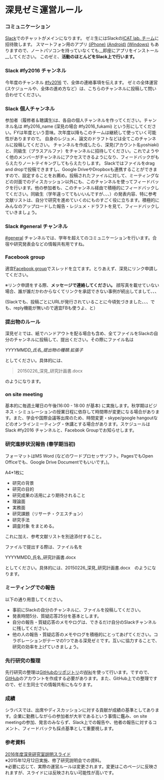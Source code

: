 # 深見ゼミ運営ルール

### コミュニケーション
[Slack](https://slack.com/)でのチャットがメインになります。
ゼミ生にはSlackの[ICAT lab. チーム](https://icatlab.slack.com/)に招待致します。
スマートフォン用のアプリ
[(iPhone)](https://itunes.apple.com/jp/app/slack-team-communication/id618783545?mt=8)
[(Android)](https://play.google.com/store/apps/details?id=com.Slack)
[(Windows)](http://www.itmedia.co.jp/news/articles/1503/19/news102.html)
もありますので、ノートパソコンを持っていなくても__即座にアプリをインストール__してください。
このゼミ、__活動のほとんどをSlack上で行います。__

### Slack #fy2016 チャンネル
今年度のチャンネル [#fy2016](https://icatlab.slack.com/messages/fy2016/team/) で、全体の連絡事項を伝えます。
ゼミの全体運営(スケジュールや、全体の進め方など）は、こちらのチャンネルに投稿して問い合わせてください。

### Slack 個人チャンネル
参加者（履修者＆聴講生)は、各自の個人チャンネルを作ってください。チャンネル名は #fy2016_name (深見の場合 #fy2016_fukami) という形にしてください。FYは年度という意味。次年度以降もこのチームは継続して使っていく可能性がありますので。
自身のレジュメ、論文のドラフトなどは全てこのチャンネルに投稿してください。
チャンネルを作成したら、深見(アカウント名yoshiaki)と、同級生（プラスアルファ）をチャンネルに招待してください。これでようやく他のメンバーがチャンネルにアクセスできるようになり、フィードバックがもらえたりノートテイキングしてもらえたりします。
Slackではファイルをdrag and dropで投稿できますし、Google DriveやDropboxも連携することができますので、設定することをお薦め。投稿されたファイルに対して、ミーティングなどの対面でのディスカッション以外にも、このチャンネルを使ってフィードバックを行います。他の参加者も、このチャンネル経由で積極的にフィードバックしてください。同級生（学年違っててもいいんですが、、、）の発表内容、特に参考文献リストは、自分で研究を進めていくのにものすごく役に立ちます。積極的にみんなのアップロードした報告・レジュメ・ドラフトを見て、フィードバックしていきましょう。

### Slack #general チャンネル
[#general](https://icatlab.slack.com/messages/general/team/) チャンネルでは、学年を超えてのコミュニケーションを行います。合宿や研究発表会などの情報共有用ですね。

### Facebook group
適宜[Facebook group](https://www.facebook.com/groups/icatlabFY2015/)でスレッドを立てます。とりあえず、深見にリンク申請してください。

※リンク申請をする際、__メッセージで連絡してください。__ 顔写真を載せていない場合、誰が誰だかわからなくてリンクを承認できない事例が続出してまして、、、

(Slackでも、投稿ごとにURLが発行されていることに今頃気づきました、、、でも、reply機能が無いので適宜FBも使うよ、と）

### 提出物のルール
深見ゼミでは、紙でハンドアウトを配る場合も含め、全てファイルをSlackの自分のチャンネルに投稿して、提出ください。その際にファイル名は

_YYYYMMDD_氏名_提出物の種類.拡張子_

としてください。具体的には、
> 20150226_深見_研究計画書.docx

のようになります。



### on site meeting
基本的に毎週土曜日の午後(16:00 - 18:00 が基本) に実施します。秋学期はビジネス・シミュレーションの授業日程に依存して時間帯が変更になる場合があります。また、学会や国際会議等出席のため、時間変更・skype/google hangoutなどのオンラインミーティング・休講とする場合があります。スケジュールはSlack #fy2016 チャンネルと、Facebook Groupでお知らせします。

### 研究進捗状況報告 (春学期当初)
フォーマットはMS Word (などのワードプロセッサソフト。PagesでもOpen Officeでも、Google Drive Documentでもいいです。)。

A4*1枚に

* 研究の背景
* 研究の目的
* 研究成果の活用により期待されること
* 理論面
* 実務面
* 研究課題（リサーチ・クエスチョン）
* 研究手法
* 調査対象
をまとめる。

これに加え、参考文献リストを別途添付すること。

ファイルで提出する際は、ファイル名を

YYYYMMDD_氏名_研究計画書.docx

としてください。具体的には、20150226_深見_研究計画書.docx　のようになります。

### ミーティングでの報告
以下の通り用意してください。  
* 事前にSlackの自分のチャンネルに、ファイルを投稿してください。
* 発表時間5分、質疑応答25分を基本とします。
* 自分の報告・質疑応答のメモやログは、できるだけ自分のSlackチャンネルに残してください。
* 他の人の報告・質疑応答のメモやログを積極的にとってあげてください。コラボレーションがテーマの1つである深見ゼミです。互いに協力することで、研究の効率を上げていきましょう。

### 先行研究の整理
先行研究の整理は[GitHubのリポジトリ](https://github.com/icat-lab/refnetwork)の[Wiki](https://github.com/icat-lab/refnetwork/wiki)を使って行います。ですので、[GitHub](https://github.com/)のアカウントを作成する必要があります。また、GitHub上での整理ですので、ゼミ生同士での情報共有にもなります。

### 成績
シラバスでは、出席やディスカッションに対する貢献が成績の基準としてあります。企業に勤務しながらの参加者が大半であるという事情に鑑み、on site meetingの参加、発言のみならず、Slack上での報告や、他者の報告に対するコメント、フィードバックも採点基準として重要視します。

### 参考資料
[2016年度深見研究室説明スライド](https://speakerdeck.com/rhys_no1/fy2016-seminar-orientation)  
※2015年12月12日実施、修了研究説明会での資料。  
※必要に応じて、実際の運営ルールは変更されます。変更はこのページに反映されますが、スライドには反映されない可能性が高いです。
